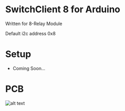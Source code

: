# SwitchClient 8 for Arduino

Written for 8-Relay Module

Default i2c address 0x8

# Setup

  - Coming Soon...

# PCB
  
 ![alt text](https://data.lucsoft.de/uploads/SwitchClientPCB.svg? "PCB of the SwitchClient")
